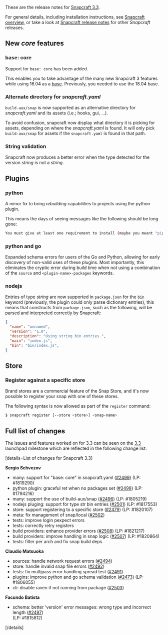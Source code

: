 These are the release notes for [Snapcraft 3.3](https://github.com/snapcore/snapcraft/releases/tag/3.3).

For general details, including installation instructions, see [Snapcraft overview](/t/snapcraft-overview/8940), or take a look at [Snapcraft release notes](/t/snapcraft-release-notes/10721) for other *Snapcraft* releases.

## New *core* features

### base: core

Support for `base: core` has been added.

This enables you to take advantage of the many new Snapcraft 3 features while using 16.04 as a [base](/t/snapcraft-overview/8940#base-snap). Previously, you needed to use the 18.04 base.

### Alternate directory for *snapcraft.yaml*

`build-aux/snap` is now supported as an alternative directory for *snapcraft.yaml* and its assets (i.e.; hooks, gui, ...).

To avoid confusion, snapcraft now display what directory it is picking for assets, depending on where the *snapcraft.yaml* is found. It will only pick `build-aux/snap` for assets if the `snapcraft.yaml` is found in that path.

### String validation

Snapcraft now produces a better error when the type detected for the version *string* is not a *string*.

## Plugins

### python

A minor fix to bring *rebuilding* capabilities to projects using the python plugin.

This means the days of seeing messages like the following should be long gone:

```bash
You must give at least one requirement to install (maybe you meant "pip install ...")

```

### python and go

Expanded schema errors for users of the Go and Python, allowing for early discovery of non-valid uses of these plugins. Most importantly, this eliminates the cryptic error during build time when not using a combination of the `source` and `<plugin-name>-packages` keywords.

### nodejs

Entries of type *string* are now supported in `package.json` for the `bin` keyword (previously, the plugin could only parse dictionary entries), this means that constructs from `package.json`, such as the following, will be parsed and interpreted correctly by Snapcraft:

```json
{
  "name": "unnamed",
  "version": "1.0",
  "description": "Using string bin entries.",
  "main": "index.js",
  "bin": "bin/index.js",
}
```

## Store

### Register against a specific store

Brand stores are a commercial feature of the Snap Store, and it's now possible to register your snap with one of these stores.

The following syntax is now allowed as part of the `register` command:

```bash
$ snapcraft register [--store <store>] <snap-name>
```

## Full list of changes

The issues and features worked on for 3.3 can be seen on the [3.3](https://bugs.launchpad.net/snapcraft/+milestone/3.3) launchpad milestone which are reflected in the following change list:

[details=List of changes for Snapcraft 3.3]

**Sergio Schvezov**

-   many: support for "base: core" in snapcraft.yaml ([#2499](https://github.com/snapcore/snapcraft/pull/2499)) (LP: #1819290)
-   python plugin: graceful ret when no packages set ([#2498](https://github.com/snapcore/snapcraft/pull/2498)) (LP: #1794216)
-   many: support the use of build-aux/snap ([#2496](https://github.com/snapcore/snapcraft/pull/2496)) (LP: #1805219)
-   nodejs pluging: support for type str bin entries ([#2501](https://github.com/snapcore/snapcraft/pull/2501)) (LP: #1817553)
-   store: support registering to a specific store ([#2479](https://github.com/snapcore/snapcraft/pull/2479)) (LP: #1820107)
-   meta: fix management of snap/local ([#2502](https://github.com/snapcore/snapcraft/pull/2502))
-   tests: improve login pexpect errors
-   tests: correctly retry registers
-   build providers: enhance provider errors ([#2508](https://github.com/snapcore/snapcraft/pull/2508)) (LP: #1821217)
-   build providers: improve handling in snap logic ([#2507](https://github.com/snapcore/snapcraft/pull/2507)) (LP: #1820864)
-   tests: filter per arch and fix snap build deps

**Claudio Matsuoka**

-   sources: handle network request errors ([#2494](https://github.com/snapcore/snapcraft/pull/2494))
-   store: handle invalid snap file errors ([#2492](https://github.com/snapcore/snapcraft/pull/2492))
-   tests: fix multipass error handling spread test ([#2491](https://github.com/snapcore/snapcraft/pull/2491))
-   plugins: improve python and go schema validation ([#2473](https://github.com/snapcore/snapcraft/pull/2473)) (LP: #1806055)
-   cli: disable raven if not running from package ([#2503](https://github.com/snapcore/snapcraft/pull/2503))

**Facundo Batista**

-   schema: better 'version' error messages: wrong type and incorrect length ([#2497](https://github.com/snapcore/snapcraft/pull/2497))\
    (LP: #1815812)

[/details]